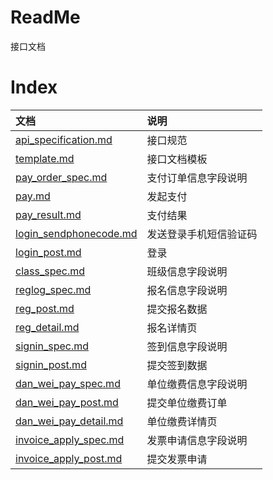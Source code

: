 # ReadMe

接口文档

# Index

|  文档  |  说明  |
| :---- | :----  |
| [api_specification.md](/api_specification.md) | 接口规范 |
| [template.md](/template.md) | 接口文档模板 |
| [pay_order_spec.md](/pay_order_spec.md) | 支付订单信息字段说明 |
| [pay.md](/pay.md) | 发起支付 |
| [pay_result.md](/pay_result.md) | 支付结果 |
| [login_sendphonecode.md](/login_sendphonecode.md) | 发送登录手机短信验证码 |
| [login_post.md](/login_post.md) | 登录 |
| [class_spec.md](/class_spec.md) | 班级信息字段说明 |
| [reglog_spec.md](/reglog_spec.md) | 报名信息字段说明 |
| [reg_post.md](/reg_post.md) | 提交报名数据 |
| [reg_detail.md](/reg_detail.md) | 报名详情页 |
| [signin_spec.md](/signin_spec.md) | 签到信息字段说明 |
| [signin_post.md](/signin_post.md) | 提交签到数据 |
| [dan_wei_pay_spec.md](/dan_wei_pay_spec.md) | 单位缴费信息字段说明 |
| [dan_wei_pay_post.md](/dan_wei_pay_post.md) | 提交单位缴费订单 |
| [dan_wei_pay_detail.md](/dan_wei_pay_detail.md) | 单位缴费详情页 |
| [invoice_apply_spec.md](/invoice_apply_spec.md) | 发票申请信息字段说明 |
| [invoice_apply_post.md](/invoice_apply_post.md) | 提交发票申请 |
